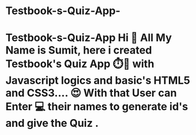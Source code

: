 # Testbook-s-Quiz-App-
# Testbook-s-Quiz-App  Hi 👋 All My Name is Sumit, here i created Testbook's Quiz App ⏱️📃 with Javascript logics and basic's HTML5 and CSS3.... 😍  With that User can Enter 💻 their names to generate id's and give the Quiz .
